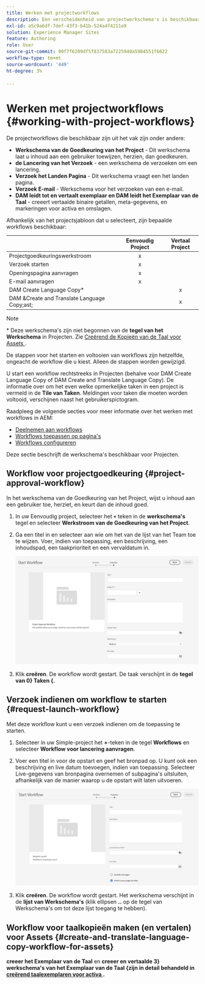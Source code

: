 ```yaml
---
title: Werken met projectworkflows
description: Een verscheidenheid van projectwerkschema's is beschikbaar uit de doos.
exl-id: a5c9a6df-7def-43f3-b41b-524a4f4211e9
solution: Experience Manager Sites
feature: Authoring
role: User
source-git-commit: 90f7f6209df5f837583a7225940a5984551f6622
workflow-type: tm+mt
source-wordcount: '449'
ht-degree: 3%

---
```


# Werken met projectworkflows {#working-with-project-workflows}

De projectworkflows die beschikbaar zijn uit het vak zijn onder andere:

* **Werkschema van de Goedkeuring van het Project** - Dit werkschema laat u inhoud aan een gebruiker toewijzen, herzien, dan goedkeuren.
* **de Lancering van het Verzoek** - een werkschema de verzoeken om een lancering.
* **Verzoek het Landen Pagina** - Dit werkschema vraagt een het landen pagina.
* **Verzoek E-mail** - Werkschema voor het verzoeken van een e-mail.
* **DAM leidt tot en vertaalt exemplaar en DAM leidt het Exemplaar van de Taal** - creeert vertaalde binaire getallen, meta-gegevens, en markeringen voor activa en omslagen.

Afhankelijk van het projectsjabloon dat u selecteert, zijn bepaalde workflows beschikbaar:

|   | **Eenvoudig Project** | **Vertaal Project** |
|---|:-:|:-:|
| Projectgoedkeuringswerkstroom | x |  |
| Verzoek starten | x |  |
| Openingspagina aanvragen | x |  |
| E-mail aanvragen | x | |
| DAM Create Language Copy&ast; |  | x |
| DAM &amp;Create and Translate Language Copy;ast; |   | x |

>[!NOTE]
>
>&ast; Deze werkschema&#39;s zijn niet begonnen van de **tegel van het Werkschema** in Projecten. Zie [ Creërend de Kopieën van de Taal voor Assets ](/help/sites-cloud/administering/translation/managing-projects.md).

De stappen voor het starten en voltooien van workflows zijn hetzelfde, ongeacht de workflow die u kiest. Alleen de stappen worden gewijzigd.

U start een workflow rechtstreeks in Projecten (behalve voor DAM Create Language Copy of DAM Create and Translate Language Copy). De informatie over om het even welke opmerkelijke taken in een project is vermeld in de **Tile van Taken**. Meldingen voor taken die moeten worden voltooid, verschijnen naast het gebruikerspictogram.

Raadpleeg de volgende secties voor meer informatie over het werken met workflows in AEM:

* [Deelnemen aan workflows](/help/sites-cloud/authoring/workflows/participating.md)
* [Workflows toepassen op pagina&#39;s](/help/sites-cloud/authoring/workflows/applying.md)
* [Workflows configureren](/help/sites-cloud/administering/workflows-administering.md)

Deze sectie beschrijft de werkschema&#39;s beschikbaar voor Projecten.

## Workflow voor projectgoedkeuring {#project-approval-workflow}

In het werkschema van de Goedkeuring van het Project, wijst u inhoud aan een gebruiker toe, herziet, en keurt dan de inhoud goed.

1. In uw Eenvoudig project, selecteer het **`+`** teken in de **werkschema&#39;s** tegel en selecteer **Werkstroom van de Goedkeuring van het Project**.
1. Ga een titel in en selecteer aan wie om het van de lijst van het Team toe te wijzen. Voer, indien van toepassing, een beschrijving, een inhoudspad, een taakprioriteit en een vervaldatum in.

   ![ Goedkeuring van het Verzoek ](/help/sites-cloud/authoring/assets/projects-approval.png)

1. Klik **creëren**. De workflow wordt gestart. De taak verschijnt in de **tegel van 0&rbrace; Taken &lbrace;.**

## Verzoek indienen om workflow te starten {#request-launch-workflow}

Met deze workflow kunt u een verzoek indienen om de toepassing te starten.

1. Selecteer in uw Simple-project het **+**-teken in de tegel **Workflows** en selecteer **Workflow voor lancering aanvragen**.
1. Voer een titel in voor de opstart en geef het bronpad op. U kunt ook een beschrijving en live datum toevoegen, indien van toepassing. Selecteer Live-gegevens van bronpagina overnemen of subpagina&#39;s uitsluiten, afhankelijk van de manier waarop u de opstart wilt laten uitvoeren.

   ![ de lancering van het Verzoek ](/help/sites-cloud/authoring/assets/projects-request-launch.png)

1. Klik **creëren**. De workflow wordt gestart. Het werkschema verschijnt in de **lijst van Werkschema&#39;s** (klik ellipsen **..** op de **&#x200B;**&#x200B;tegel van Werkschema&#39;s om tot deze lijst toegang te hebben).

## Workflow voor taalkopieën maken (en vertalen) voor Assets {#create-and-translate-language-copy-workflow-for-assets}

**creeer het Exemplaar van de Taal** en **creeer en vertaalde 3&rbrace; werkschema&#39;s van het Exemplaar van de Taal &lbrace;zijn in detail behandeld in [ creërend taalexemplaren voor activa ](/help/assets/translate-assets.md).**
